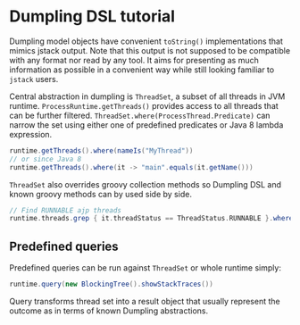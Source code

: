 # Dumpling DSL tutorial

Dumpling model objects have convenient `toString()` implementations that mimics
jstack output. Note that this output is not supposed to be compatible with any
format nor read by any tool. It aims for presenting as much information as
possible in a convenient way while still looking familiar to `jstack` users.

Central abstraction in dumpling is `ThreadSet`, a subset of all threads in JVM
runtime. `ProcessRuntime.getThreads()` provides access to all threads that can be
further filtered. `ThreadSet.where(ProcessThread.Predicate)` can narrow the set
using either one of predefined predicates or Java 8 lambda expression.

```java
runtime.getThreads().where(nameIs("MyThread"))
// or since Java 8
runtime.getThreads().where(it -> "main".equals(it.getName()))
````

`ThreadSet` also overrides groovy collection methods so Dumpling DSL and known
groovy methods can by used side by side.

```groovy
// Find RUNNABLE ajp threads
runtime.threads.grep { it.threadStatus == ThreadStatus.RUNNABLE }.where(nameContains(~/ajp-.*/))
```

## Predefined queries

Predefined queries can be run against `ThreadSet` or whole runtime simply:

```groovy
runtime.query(new BlockingTree().showStackTraces())
```

Query transforms thread set into a result object that usually represent the outcome
as in terms of known Dumpling abstractions.
